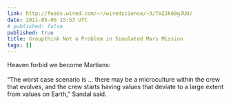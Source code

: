 ```yaml
---
link: http://feeds.wired.com/~r/wiredscience/~3/TmZJk60gJUU/
date: 2011-05-06 15:53 UTC
# published: false
published: true
title: Groupthink Not a Problem in Simulated Mars Mission
tags: []
---
```


Heaven forbid we become Martians:<br><br>“The worst case scenario is … there may be a microculture within the crew that evolves, and the crew starts having values that deviate to a large extent from values on Earth,” Sandal said.
